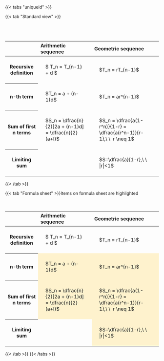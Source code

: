 ---
---

{{< tabs "uniqueid" >}}

{{< tab "Standard view" >}}

#  
<br>
<style type="text/css">
#T_7f0b1 th.col_heading {
  text-align: left;
  font-size: 1em;
}
#T_7f0b1 td {
  text-align: left;
  font-size: 1em;
  padding: 1.5em;
}
#T_7f0b1_row0_col0, #T_7f0b1_row0_col1, #T_7f0b1_row1_col0, #T_7f0b1_row1_col1, #T_7f0b1_row2_col0, #T_7f0b1_row2_col1, #T_7f0b1_row3_col0, #T_7f0b1_row3_col1 {
  white-space: pre-wrap;
}
</style>
<table id="T_7f0b1">
  <thead>
    <tr>
      <th class="blank level0" >&nbsp;</th>
      <th id="T_7f0b1_level0_col0" class="col_heading level0 col0" >Arithmetic sequence</th>
      <th id="T_7f0b1_level0_col1" class="col_heading level0 col1" >Geometric sequence</th>
    </tr>
  </thead>
  <tbody>
    <tr>
      <th id="T_7f0b1_level0_row0" class="row_heading level0 row0" >Recursive definition</th>
      <td id="T_7f0b1_row0_col0" class="data row0 col0" >$ T_n = T_{n-1} + d $</td>
      <td id="T_7f0b1_row0_col1" class="data row0 col1" >$T_n = rT_{n-1}$</td>
    </tr>
    <tr>
      <th id="T_7f0b1_level0_row1" class="row_heading level0 row1" >n-th term</th>
      <td id="T_7f0b1_row1_col0" class="data row1 col0" >$T_n = a + (n-1)d$</td>
      <td id="T_7f0b1_row1_col1" class="data row1 col1" >$T_n = ar^{n-1}$</td>
    </tr>
    <tr>
      <th id="T_7f0b1_level0_row2" class="row_heading level0 row2" >Sum of first n terms</th>
      <td id="T_7f0b1_row2_col0" class="data row2 col0" >$S_n = \dfrac{n}{2}[2a + (n-1)d] = \dfrac{n}{2}(a+l)$</td>
      <td id="T_7f0b1_row2_col1" class="data row2 col1" >$S_n = \dfrac{a(1-r^n)}{1-r} = \dfrac{a(r^n-1)}{r-1},\ \  r \neq 1$</td>
    </tr>
    <tr>
      <th id="T_7f0b1_level0_row3" class="row_heading level0 row3" >Limiting sum</th>
      <td id="T_7f0b1_row3_col0" class="data row3 col0" ></td>
      <td id="T_7f0b1_row3_col1" class="data row3 col1" >$S=\dfrac{a}{1-r},\ \ |r|<1$</td>
    </tr>
  </tbody>
</table>
{{< /tab >}}

{{< tab "Formula sheet" >}}Items on formula sheet are highlighted
<br><br><br>
<style type="text/css">
#T_8652c th.col_heading {
  text-align: left;
  font-size: 1em;
}
#T_8652c td {
  text-align: left;
  font-size: 1em;
  padding: 1.5em;
}
#T_8652c_row0_col0, #T_8652c_row0_col1, #T_8652c_row3_col0 {
  white-space: pre-wrap;
}
#T_8652c_row1_col0, #T_8652c_row1_col1, #T_8652c_row2_col0, #T_8652c_row2_col1, #T_8652c_row3_col1 {
  background-color: rgba(255,194,10, 0.2);
  white-space: pre-wrap;
}
</style>
<table id="T_8652c">
  <thead>
    <tr>
      <th class="blank level0" >&nbsp;</th>
      <th id="T_8652c_level0_col0" class="col_heading level0 col0" >Arithmetic sequence</th>
      <th id="T_8652c_level0_col1" class="col_heading level0 col1" >Geometric sequence</th>
    </tr>
  </thead>
  <tbody>
    <tr>
      <th id="T_8652c_level0_row0" class="row_heading level0 row0" >Recursive definition</th>
      <td id="T_8652c_row0_col0" class="data row0 col0" >$ T_n = T_{n-1} + d $</td>
      <td id="T_8652c_row0_col1" class="data row0 col1" >$T_n = rT_{n-1}$</td>
    </tr>
    <tr>
      <th id="T_8652c_level0_row1" class="row_heading level0 row1" >n-th term</th>
      <td id="T_8652c_row1_col0" class="data row1 col0" >$T_n = a + (n-1)d$</td>
      <td id="T_8652c_row1_col1" class="data row1 col1" >$T_n = ar^{n-1}$</td>
    </tr>
    <tr>
      <th id="T_8652c_level0_row2" class="row_heading level0 row2" >Sum of first n terms</th>
      <td id="T_8652c_row2_col0" class="data row2 col0" >$S_n = \dfrac{n}{2}[2a + (n-1)d] = \dfrac{n}{2}(a+l)$</td>
      <td id="T_8652c_row2_col1" class="data row2 col1" >$S_n = \dfrac{a(1-r^n)}{1-r} = \dfrac{a(r^n-1)}{r-1},\ \  r \neq 1$</td>
    </tr>
    <tr>
      <th id="T_8652c_level0_row3" class="row_heading level0 row3" >Limiting sum</th>
      <td id="T_8652c_row3_col0" class="data row3 col0" ></td>
      <td id="T_8652c_row3_col1" class="data row3 col1" >$S=\dfrac{a}{1-r},\ \ |r|<1$</td>
    </tr>
  </tbody>
</table>
{{< /tab >}}
{{< /tabs >}}